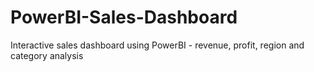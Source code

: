 # PowerBI-Sales-Dashboard
Interactive sales dashboard using PowerBI - revenue, profit, region and category analysis
